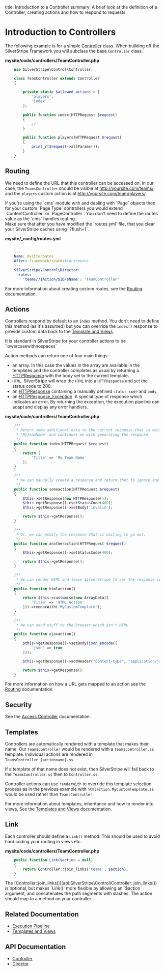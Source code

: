 title: Introduction to a Controller
summary: A brief look at the definition of a Controller, creating actions and how to respond to requests.

# Introduction to Controllers

The following example is for a simple [Controller](api:SilverStripe\Control\Controller) class. When building off the SilverStripe Framework you will
subclass the base `Controller` class.

**mysite/code/controllers/TeamController.php**

```php
	use SilverStripe\Control\Controller;

	class TeamController extends Controller 
	{
			
		private static $allowed_actions = [
			'players',
			'index'
		];
		
		public function index(HTTPRequest $request) 
		{
			// ..
		}

		public function players(HTTPRequest $request) 
		{
			print_r($request->allParams());
		}
	}

```

## Routing

We need to define the URL that this controller can be accessed on. In our case, the `TeamsController` should be visible 
at http://yoursite.com/teams/ and the `players` custom action is at http://yoursite.com/team/players/.

<div class="info" markdown="1">
If you're using the `cms` module with and dealing with `Page` objects then for your custom `Page Type` controllers you 
would extend `ContentController` or `PageController`. You don't need to define the routes value as the `cms` handles 
routing.
</div>

<div class="alert" markdown="1">
Make sure that after you have modified the `routes.yml` file, that you clear your SilverStripe caches using `?flush=1`.
</div>

**mysite/_config/routes.yml**

```yml

	---
	Name: mysiteroutes
	After: framework/routes#coreroutes
	---
	SilverStripe\Control\Director:
	  rules:
	    'teams//$Action/$ID/$Name': 'TeamController'
```

For more information about creating custom routes, see the [Routing](routing) documentation.

## Actions

Controllers respond by default to an `index` method. You don't need to define this method (as it's assumed) but you
can override the `index()` response to provide custom data back to the [Template and Views](../templates). 

<div class="notice" markdown="1">
It is standard in SilverStripe for your controller actions to be `lowercasewithnospaces`
</div>

Action methods can return one of four main things:

* an array. In this case the values in the array are available in the templates and the controller completes as usual by returning a [HTTPResponse](api:SilverStripe\Control\HTTPResponse) with the body set to the current template.
* `HTML`. SilverStripe will wrap the `HTML` into a `HTTPResponse` and set the status code to 200.
* an [HTTPResponse](api:SilverStripe\Control\HTTPResponse) containing a manually defined `status code` and `body`.
* an [HTTPResponse_Exception](api:SilverStripe\Control\HTTPResponse_Exception). A special type of response which indicates an error. By returning the exception, the execution pipeline can adapt and display any error handlers.

**mysite/code/controllers/TeamController.php**

```php
	/**
	 * Return some additional data to the current response that is waiting to go out, this makes $Title set to 
	 * 'MyTeamName' and continues on with generating the response.
	 */
	public function index(HTTPRequest $request) 
	{
		return [
			'Title' => 'My Team Name'
		];
	}

	/**
	 * We can manually create a response and return that to ignore any previous data.
	 */
	public function someaction(HTTPRequest $request) 
	{
		$this->setResponse(new HTTPResponse());
		$this->getResponse()->setStatusCode(400);
		$this->getResponse()->setBody('invalid');

		return $this->getResponse();
	}

	/**
	 * Or, we can modify the response that is waiting to go out.
	 */
	public function anotheraction(HTTPRequest $request) 
	{
		$this->getResponse()->setStatusCode(400);

		return $this->getResponse();
	}

	/**
	 * We can render HTML and leave SilverStripe to set the response code and body.
	 */
	public function htmlaction() 
	{
		return $this->customise(new ArrayData([
			'Title' => 'HTML Action'
		]))->renderWith('MyCustomTemplate');
	}

	/**
	 * We can send stuff to the browser which isn't HTML
	 */
	public function ajaxaction() 
	{
		$this->getResponse()->setBody(json_encode([
			'json' => true
		]));

		$this->getResponse()->addHeader("Content-type", "application/json");

		return $this->getResponse().
	}

```

For more information on how a URL gets mapped to an action see the [Routing](routing) documentation.

## Security

See the [Access Controller](access_control) documentation.

## Templates

Controllers are automatically rendered with a template that makes their name. Our `TeamsController` would be rendered
with a `TeamsController.ss` template. Individual actions are rendered in `TeamsController_{actionname}.ss`. 

If a template of that name does not exist, then SilverStripe will fall back to the `TeamsController.ss` then to 
`Controller.ss`.

Controller actions can use `renderWith` to override this template selection process as in the previous example with 
`htmlaction`. `MyCustomTemplate.ss` would be used rather than `TeamsController`.

For more information about templates, inheritance and how to render into views, See the 
[Templates and Views](../templates) documentation.

## Link

Each controller should define a `Link()` method. This should be used to avoid hard coding your routing in views etc.

**mysite/code/controllers/TeamController.php**

```php
	public function Link($action = null) 
	{
		return Controller::join_links('teams', $action);
	}
```

<div class="info" markdown="1">
The [Controller::join_links()](api:SilverStripe\Control\Controller::join_links()) is optional, but makes `Link()` more flexible by allowing an `$action` argument, and concatenates the path segments with slashes. The action should map to a method on your controller.
</div>

## Related Documentation

* [Execution Pipeline](../execution_pipeline)
* [Templates and Views](../templates)

## API Documentation

* [Controller](api:SilverStripe\Control\Controller)
* [Director](api:SilverStripe\Control\Director)

